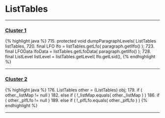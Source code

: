 # ListTables

***

### [Cluster 1](./1)
{% highlight java %}
715. protected void dumpParagraphLevels( ListTables listTables,
720.         final LFO lfo = listTables.getLfo( paragraph.getIlfo() );
723.         final LFOData lfoData = listTables.getLfoData( paragraph.getIlfo() );
728.             final ListLevel listLevel = listTables.getLevel( lfo.getLsid(),
{% endhighlight %}

***

### [Cluster 2](./2)
{% highlight java %}
176. ListTables other = (ListTables) obj;
179.     if ( other._listMap != null )
182. else if ( !_listMap.equals( other._listMap ) )
186.     if ( other._plfLfo != null )
189. else if ( !_plfLfo.equals( other._plfLfo ) )
{% endhighlight %}

***

